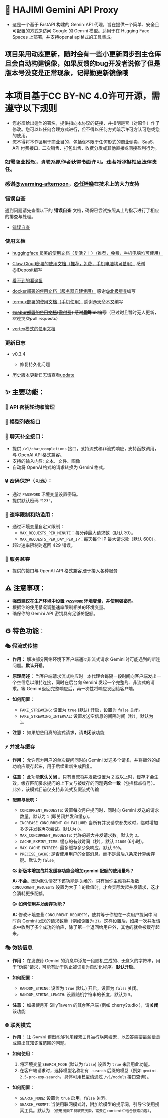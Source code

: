 # 🚀 HAJIMI Gemini API Proxy

- 这是一个基于 FastAPI 构建的 Gemini API 代理，旨在提供一个简单、安全且可配置的方式来访问 Google 的 Gemini 模型。适用于在 Hugging Face Spaces 上部署，并支持openai api格式的工具集成。

## 项目采用动态更新，随时会有一些小更新同步到主仓库且会自动构建镜像，如果反馈的bug开发者说修了但是版本号没变是正常现象，~~记得勤更新镜像哦~~

# 本项目基于CC BY-NC 4.0许可开源，需遵守以下规则
- 您必须给出适当的署名，提供指向本协议的链接，并指明是否（对原作）作了修改。您可以以任何合理方式进行，但不得以任何方式暗示许可方认可您或您的使用。
- 您不得将本作品用于商业目的，包括但不限于任何形式的商业倒卖、SaaS、API 付费接口、二次销售、打包出售、收费分发或其他直接或间接盈利行为。

### 如需商业授权，请联系原作者获得书面许可。违者将承担相应法律责任。

### 感谢[@warming-afternoon](https://github.com/warming-afternoon)，[@任梓樂](https://github.com/rzline)在技术上的大力支持

###  错误自查

遇到问题请先查看以下的 **错误自查** 文档，确保已尝试按照其上的指示进行了相应的排查与处理。

- [错误自查](./wiki/error.md)
###  使用文档
- [huggingface 部署的使用文档（复活？！）（推荐，免费，手机电脑均可使用）](./wiki/huggingface2.md)

- [Claw Cloud部署的使用文档（推荐，免费，手机电脑均可使用）](./wiki/claw.md) 感谢[@IDeposit](https://github.com/IDeposit)编写
- [看不到的看这里](https://blog.rzline.eu.org/2025/04/29/Claw%20Cloud%E9%83%A8%E7%BD%B2Gemini%E8%BD%AE%E8%AF%A2%E9%A1%B9%E7%9B%AEHajimi)

- [docker部署的使用文档（服务器自建使用）](./wiki/docker.md) 感谢[@北极星星](https://github.com/beijixingxing)编写

- [termux部署的使用文档（手机使用）](./wiki/Termux.md) 感谢[@天命不又](https://github.com/tmby)编写

- ~~[zeabur部署的使用文档(需付费)](./wiki/zeabur.md) 感谢**墨舞ink**编写~~（已过时且暂时无人更新，欢迎提交pull requests）

- [vertex模式的使用文档](./wiki/vertex.md)

###  更新日志
* v0.3.4
   * 修复持久化问题


* 历史版本更新日志请查看[update](./update.md)

## ✨ 主要功能：

### 🔑 API 密钥轮询和管理

### 📑 模型列表接口

### 💬 聊天补全接口：

*   提供 `/v1/chat/completions` 接口，支持流式和非流式响应，支持函数调用，与 OpenAI API 格式兼容。
*   支持的输入内容: 文本、文件、图像
*   自动将 OpenAI 格式的请求转换为 Gemini 格式。

### 🔒 密码保护（可选）：

*   通过 `PASSWORD` 环境变量设置密码。
*   提供默认密码 `"123"`。

### 🚦 速率限制和防滥用：

*   通过环境变量自定义限制：
    *   `MAX_REQUESTS_PER_MINUTE`：每分钟最大请求数（默认 30）。
    *   `MAX_REQUESTS_PER_DAY_PER_IP`：每天每个 IP 最大请求数（默认 600）。
*   超过速率限制时返回 429 错误。

### 🧩 服务兼容

*   提供的接口与 OpenAI API 格式兼容,便于接入各种服务

## ⚠️ 注意事项：

*   **强烈建议在生产环境中设置 `PASSWORD` 环境变量，并使用强密码。**
*   根据你的使用情况调整速率限制相关的环境变量。
*   确保你的 Gemini API 密钥具有足够的配额。


## ⚙️ 特色功能：

### 🎭 假流式传输

*   **作用：** 解决部分网络环境下客户端通过非流式请求 Gemini 时可能遇到的断连问题。**默认开启**。

*   **原理简述：** 当客户端请求流式响应时，本代理会每隔一段时间向客户端发出一个空信息以维持连接，同时在后台向 Gemini 发起一个完整的、非流式的请求。等 Gemini 返回完整响应后，再一次性将响应发回给客户端。

*   **如何配置：**
    *   `FAKE_STREAMING`: 设置为 `true` (默认) 开启，设置为 `false` 关闭。
    *   `FAKE_STREAMING_INTERVAL`: 设置发送空信息的间隔时间（秒），默认为 `1`。

*   **注意：** 如果想使用真的流式请求，请**关闭**该功能

### ⚡ 并发与缓存

*   **作用：** 允许您为用户的单次提问同时向 Gemini 发送多个请求，并将额外的成功响应缓存起来，用于后续重新生成回复。

*   **注意：** 此功能**默认关闭** 。只有当您将并发数设置为 2 或以上时，缓存才会生效。缓存匹配要求提问的上下文与被缓存的问题**完全一致**（包括标点符号）。此外，该模式目前仅支持非流式及假流式传输

*   **配置与说明：**
    *   `CONCURRENT_REQUESTS`: 设置每次用户提问时，同时向 Gemini 发送的请求数量。默认为 `1` (即关闭并发和缓存)。
    *   `INCREASE_CONCURRENT_ON_FAILURE`: 当所有并发请求都失败时，临时增加多少并发数再次尝试。默认为 `0`。
    *   `MAX_CONCURRENT_REQUESTS`: 允许的最大并发请求数。默认为 `3`。
    *   `CACHE_EXPIRY_TIME`: 缓存的有效时间（秒），默认 `21600` (6小时)。
    *   `MAX_CACHE_ENTRIES`: 最多缓存多少条响应，默认 `500`。
    *   `PRECISE_CACHE`: 是否使用用户的全部消息，而不是最后八条来计算缓存键。默认为 `false`。
    
    **Q: 新版本增加的并发缓存功能会增加 gemini 配额的使用量吗？**
   
    **A: 不会**。因为默认情况下该功能是关闭的。只有当你主动将并发数 `CONCURRENT_REQUESTS` 设置为大于 1 的数值时，才会实际发起并发请求，这才会消耗更多配额。
   
    **Q: 如何使用并发缓存功能？**
   
    **A:** 修改环境变量 `CONCURRENT_REQUESTS`，使其等于你想在一次用户提问中同时向 Gemini 发送的请求数量（例如设置为 `3`）。这样设置后，如果一次并发请求中收到了多个成功的响应，除了第一个返回给用户外，其他的就会被缓存起来。

### 🎭 伪装信息

*   **作用：** 在发送给 Gemini 的消息中添加一段随机生成的、无意义的字符串，用于“伪装”请求，可能有助于防止被识别为自动化程序。**默认开启**。

*   **如何配置：**
    *   `RANDOM_STRING`: 设置为 `true` (默认) 开启，设置为 `false` 关闭。
    *   `RANDOM_STRING_LENGTH`: 设置随机字符串的长度，默认为 `5`。

*   **注意：** 如果使用非 SillyTavern 的其余客户端 (例如 cherryStudio )，请**关闭**该功能

### 🌐 联网模式

*   **作用：** 让 Gemini 模型能够利用搜索工具进行联网搜索，以回答需要最新信息或超出其知识库范围的问题。

*   **如何使用：**
    1.  将环境变量 `SEARCH_MODE` (默认为 `false`) 设置为 `true` 来启用此功能。
    2.  在客户端请求时，选择模型名称带有 `-search` 后缀的模型（例如 `gemini-2.5-pro-exp-search`，具体可用模型请通过 `/v1/models` 接口查询）。

*   **如何配置：**
    *   `SEARCH_MODE`: 设置为 `true` 启用，`false` 关闭。
    *   `SEARCH_PROMPT`: 当使用联网模式时，附加给模型的提示词，引导它使用搜索工具。默认为 `（使用搜索工具联网搜索，需要在content中结合搜索内容）`。

